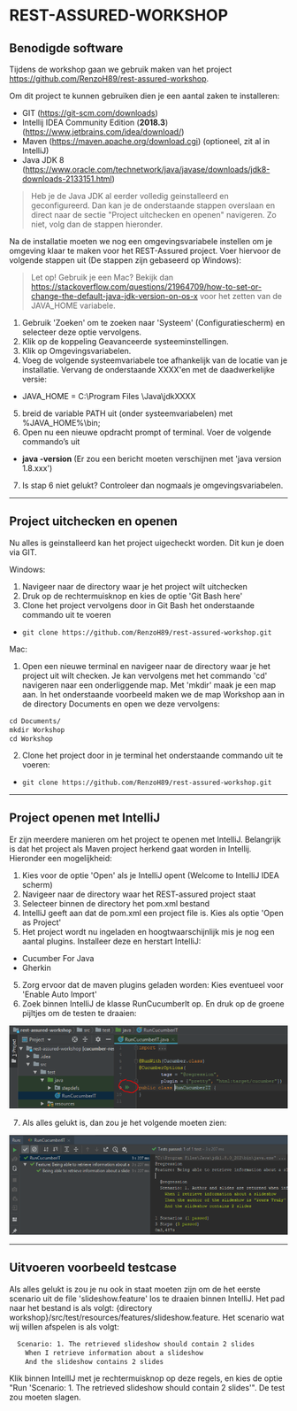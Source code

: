 # REST-ASSURED-WORKSHOP

## Benodigde software

Tijdens de workshop gaan we gebruik maken van het project https://github.com/RenzoH89/rest-assured-workshop.

Om dit project te kunnen gebruiken dien je een aantal zaken te installeren:

*	GIT (https://git-scm.com/downloads)
*	Intellij IDEA Community Edition (**2018.3**) (https://www.jetbrains.com/idea/download/)
*	Maven (https://maven.apache.org/download.cgi) (optioneel, zit al in IntelliJ) 
*	Java JDK 8 (https://www.oracle.com/technetwork/java/javase/downloads/jdk8-downloads-2133151.html)

> Heb je de Java JDK al eerder volledig geinstalleerd en geconfigureerd. Dan kan je de onderstaande stappen overslaan en direct naar de sectie "Project uitchecken en openen" navigeren. Zo niet, volg dan de stappen hieronder.

Na de installatie moeten we nog een omgevingsvariabele instellen om je omgeving klaar te maken voor het REST-Assured project. Voer hiervoor de volgende stappen uit (De stappen zijn gebaseerd op Windows):

> Let op! Gebruik je een Mac? Bekijk dan https://stackoverflow.com/questions/21964709/how-to-set-or-change-the-default-java-jdk-version-on-os-x voor het zetten van de JAVA_HOME variabele.

1.	Gebruik 'Zoeken' om te zoeken naar 'Systeem' (Configuratiescherm) en selecteer deze optie vervolgens.
2.	Klik op de koppeling Geavanceerde systeeminstellingen.
3.	Klik op Omgevingsvariabelen.
4.	Voeg de volgende systeemvariabele toe afhankelijk van de locatie van je installatie. Vervang de onderstaande XXXX'en met de daadwerkelijke versie:
  * JAVA_HOME =  C:\Program Files \Java\jdkXXXX
5.	breid de variable PATH uit (onder systeemvariabelen) met %JAVA_HOME%\bin;
6.	Open nu een nieuwe opdracht prompt of terminal. Voer de volgende commando’s uit
  * **java -version** (Er zou een bericht moeten verschijnen met 'java version 1.8.xxx')
7. Is stap 6 niet gelukt? Controleer dan nogmaals je omgevingsvariabelen.

---

## Project uitchecken en openen
Nu alles is geinstalleerd kan het project uigecheckt worden. Dit kun je doen via GIT.

Windows:
1. Navigeer naar de directory waar je het project wilt uitchecken
2. Druk op de rechtermuisknop en kies de optie 'Git Bash here' 
2. Clone het project vervolgens door in Git Bash het onderstaande commando uit te voeren
* ``` git clone https://github.com/RenzoH89/rest-assured-workshop.git ``` 
  
Mac:
1. Open een nieuwe terminal en navigeer naar de directory waar je het project uit wilt checken. 
Je kan vervolgens met het commando 'cd' navigeren naar een onderliggende map. Met 'mkdir' maak je een map aan. In het onderstaande voorbeeld maken we de map Workshop aan in de directory Documents en open we deze vervolgens:

```
cd Documents/
mkdir Workshop
cd Workshop
```

2. Clone het project door in je terminal het onderstaande commando uit te voeren:
* ``` git clone https://github.com/RenzoH89/rest-assured-workshop.git ```   
 ---
 
## Project openen met IntelliJ
Er zijn meerdere manieren om het project te openen met IntelliJ. Belangrijk is dat het project als Maven project herkend gaat worden in Intellij. Hieronder een mogelijkheid:

1. Kies voor de optie 'Open' als je IntelliJ opent (Welcome to IntelliJ IDEA scherm)
2. Navigeer naar de directory waar het REST-assured project staat
3. Selecteer binnen de directory het pom.xml bestand
4. IntelliJ geeft aan dat de pom.xml een project file is. Kies als optie 'Open as Project'
5. Het project wordt nu ingeladen en hoogtwaarschijnlijk mis je nog een aantal plugins. Installeer deze en herstart IntelliJ:
  * Cucumber For Java
  * Gherkin
5. Zorg ervoor dat de maven plugins geladen worden: Kies eventueel voor 'Enable Auto Import'  
6. Zoek binnen IntelliJ de klasse RunCucumberIt op. En druk op de groene pijltjes om de testen te draaien:

![CucumberRunnerIT](https://github.com/RenzoH89/rest-assured-workshop/blob/master/screenshots/runCucumber.PNG)

7. Als alles gelukt is, dan zou je het volgende moeten zien:

![TestRunSuccess](https://github.com/RenzoH89/rest-assured-workshop/blob/master/screenshots/runSuccess.PNG)

---

## Uitvoeren voorbeeld testcase
Als alles gelukt is zou je nu ook in staat moeten zijn om de het eerste scenario uit de file 'slideshow.feature' los te draaien binnen IntelliJ.
Het pad naar het bestand is als volgt: {directory workshop}/src/test/resources/features/slideshow.feature. Het scenario wat wij willen afspelen is als volgt:

```
  Scenario: 1. The retrieved slideshow should contain 2 slides
    When I retrieve information about a slideshow
    And the slideshow contains 2 slides
```

Klik binnen IntellIJ met je rechtermuisknop op deze regels, en kies de optie "Run 'Scenario: 1. The retrieved slideshow should contain 2 slides'". De test zou moeten slagen.
  




  
